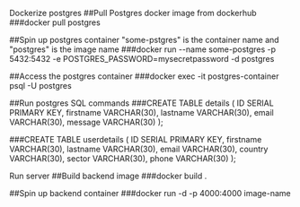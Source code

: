 Dockerize postgres
##Pull Postgres docker image from dockerhub
###docker pull postgres

##Spin up postgres container "some-pstgres" is the container name and "postgres" is the image name
###docker run --name some-postgres -p 5432:5432 -e POSTGRES_PASSWORD=mysecretpassword -d postgres

##Access the postgres container
###docker exec -it postgres-container psql -U postgres

##Run postgres SQL commands
###CREATE TABLE details (
  ID SERIAL PRIMARY KEY,
  firstname VARCHAR(30),
  lastname VARCHAR(30),
  email VARCHAR(30),
  message VARCHAR(30)
);

###CREATE TABLE userdetails (
  ID SERIAL PRIMARY KEY,
  firstname VARCHAR(30),
  lastname VARCHAR(30),
  email VARCHAR(30),
  country VARCHAR(30),
  sector VARCHAR(30),
  phone VARCHAR(30)
);

Run server
##Build backend image
###docker build .

##Spin up backend container
###docker run -d -p 4000:4000 image-name
